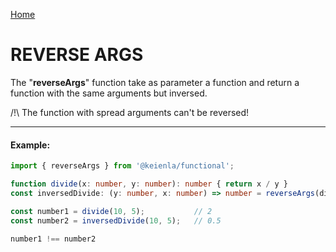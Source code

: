 [Home](./../../README.md)

# REVERSE ARGS

The "**reverseArgs**" function take as parameter a function and return a function with the same arguments but inversed.

/!\ The function with spread arguments can't be reversed!

--------------
#### Example:
``` typescript
import { reverseArgs } from '@keienla/functional';

function divide(x: number, y: number): number { return x / y }
const inversedDivide: (y: number, x: number) => number = reverseArgs(divide);

const number1 = divide(10, 5);           // 2
const number2 = inversedDivide(10, 5);   // 0.5

number1 !== number2
```
